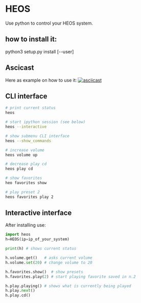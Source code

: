 # HEOS

Use python to control your HEOS system.

## how to install it:
python3 setup.py install [--user]

## Ascicast
Here as example on how to use it:
[![asciicast](https://asciinema.org/a/336820.png)](https://asciinema.org/a/336820)


## CLI interface
```bash
# print current status
heos

# start ipython session (see below)
heos --interactive

# show submenu CLI interface
heos --show_commands

# increase volume
heos volume up

# decrease play cd
heos play cd

# show favorites
heo favorites show

# play preset 2
heos favorites play 2
```

## Interactive interface
After installing use:
```python
import heos
h=HEOS(ip=ip_of_your_system)

print(h) # shows current status

h.volume.get()   # asks current volume
h.volume.set(20) # change volume to 20

h.favorites.show()  # show presets
h.favorites.play(2) # start playing favorite saved in n.2

h.play.playing() # shows what is currently being played
h.play.next()
h.play.cd()
```
